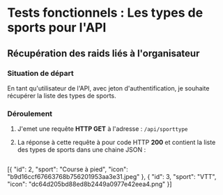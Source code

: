 # Tests fonctionnels : Les types de sports pour l'API


## Récupération des raids liés à l'organisateur

###  Situation de départ

En tant qu'utilisateur de l'API, avec jeton d'authentification, je souhaite récupérer la liste des types de sports.

### Déroulement 

1. J'emet une requête **HTTP GET** à l'adresse : `/api/sporttype`

2. La réponse à cette requête à pour code HTTP **200** et contient la liste des types de sports dans une chaine JSON :

   ```json
  [{
    "id": 2,
    "sport": "Course à pied",
    "icon": "b9d16ccf67663768b756201953aa3e31.jpeg"
  }, {
    "id": 3,
    "sport": "VTT",
    "icon": "dc64d205bd88ed8b2449a0977e42eea4.png"
  }]
   ```